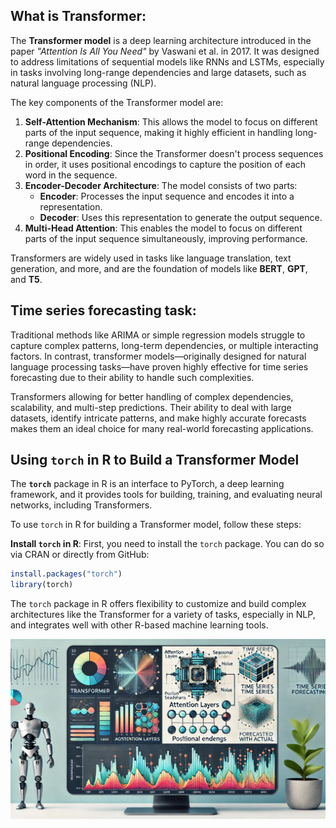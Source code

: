 ## What is Transformer:
The **Transformer model** is a deep learning architecture introduced in the paper *"Attention Is All You Need"* by Vaswani et al. in 2017. It was designed to address limitations of sequential models like RNNs and LSTMs, especially in tasks involving long-range dependencies and large datasets, such as natural language processing (NLP).

The key components of the Transformer model are:
1. **Self-Attention Mechanism**: This allows the model to focus on different parts of the input sequence, making it highly efficient in handling long-range dependencies.
2. **Positional Encoding**: Since the Transformer doesn't process sequences in order, it uses positional encodings to capture the position of each word in the sequence.
3. **Encoder-Decoder Architecture**: The model consists of two parts:
   - **Encoder**: Processes the input sequence and encodes it into a representation.
   - **Decoder**: Uses this representation to generate the output sequence.
4. **Multi-Head Attention**: This enables the model to focus on different parts of the input sequence simultaneously, improving performance.

Transformers are widely used in tasks like language translation, text generation, and more, and are the foundation of models like **BERT**, **GPT**, and **T5**.

## Time series forecasting task: 
Traditional methods like ARIMA or simple regression models struggle to capture complex patterns, long-term dependencies, or multiple interacting factors. In contrast, transformer models—originally designed for natural language processing tasks—have proven highly effective for time series forecasting due to their ability to handle such complexities.

Transformers allowing for better handling of complex dependencies, scalability, and multi-step predictions. Their ability to deal with large datasets, identify intricate patterns, and make highly accurate forecasts makes them an ideal choice for many real-world forecasting applications.

## Using `torch` in R to Build a Transformer Model

The **`torch`** package in R is an interface to PyTorch, a deep learning framework, and it provides tools for building, training, and evaluating neural networks, including Transformers.

To use `torch` in R for building a Transformer model, follow these steps:

**Install `torch` in R**:
First, you need to install the `torch` package. You can do so via CRAN or directly from GitHub:
```r
install.packages("torch")
library(torch)
```
The `torch` package in R offers flexibility to customize and build complex architectures like the Transformer for a variety of tasks, especially in NLP, and integrates well with other R-based machine learning tools.


![](img/background.png)
